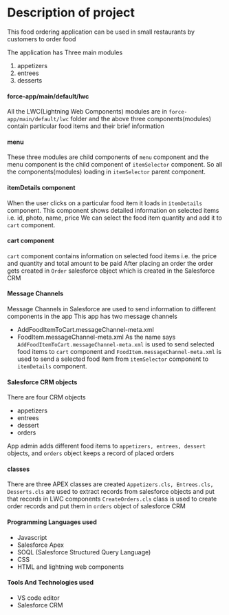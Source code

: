 # Description of project

 This food ordering application can be used in small restaurants by customers to order food
 
 The application has Three main modules
   1. appetizers
   2. entrees
   3. desserts

#### force-app/main/default/lwc
All the LWC(Lightning Web Components) modules are in ```force-app/main/default/lwc``` folder and the above three components(modules) contain particular food items and their brief information

#### menu
These three modules are child components of ```menu``` component and the menu component is the child component of ```itemSelector``` component.
So all the components(modules) loading in ```itemSelector``` parent component.

#### itemDetails component
When the user clicks on a particular food item it loads in ```itemDetails``` component. This component shows detailed information on selected items i.e. id, photo, name, price
We can select the food item quantity and add it to ```cart``` component.

#### cart component
```cart``` component contains information on selected food items i.e. the price and quantity and total amount to be paid
After placing an order the order gets created in ```Order``` salesforce object which is created in the Salesforce CRM

#### Message Channels
Message Channels in Salesforce are used to send information to different components in the app
This app has two message channels
 - AddFoodItemToCart.messageChannel-meta.xml
 - FoodItem.messageChannel-meta.xml
As the name says ```AddFoodItemToCart.messageChannel-meta.xml``` is used to send selected food items to ```cart``` component
and ```FoodItem.messageChannel-meta.xml``` is used to send a selected food item from ```itemSelector``` component to ```itemDetails``` component. 

#### Salesforce CRM objects
There are four CRM objects
  - appetizers
  - entrees
  - dessert
  - orders

App admin adds different food items to ```appetizers, entrees, dessert``` objects, and ```orders``` object keeps a record of placed orders

#### classes
 There are three APEX classes are created
  ```Appetizers.cls, Entrees.cls, Desserts.cls``` are used to extract records from salesforce objects and put that records in LWC components
  ```CreateOrders.cls``` class is used to create order records and put them in ```orders``` object of salesforce CRM
  
#### Programming Languages used
  - Javascript
  - Salesforce Apex
  - SOQL (Salesforce Structured Query Language)
  - CSS
  - HTML and lightning web components

#### Tools And Technologies used
 - VS code editor
 - Salesforce CRM
